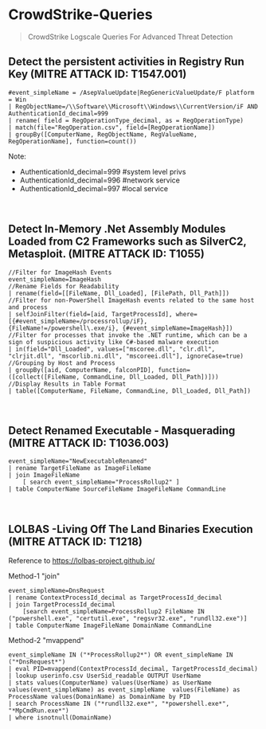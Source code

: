 # CrowdStrike-Queries
<blockquote>CrowdStrike Logscale Queries For Advanced Threat Detection</blockquote>

## Detect the persistent activities in Registry Run Key (MITRE ATTACK ID: T1547.001)

```Logscale
#event_simpleName = /AsepValueUpdate|RegGenericValueUpdate/F platform = Win
| RegObjectName=/\\Software\\Microsoft\\Windows\\CurrentVersion/iF AND AuthenticationId_decimal=999
| rename( field = RegOperationType_decimal, as = RegOperationType)
| match(file="RegOperation.csv", field=[RegOperationName]) 
| groupBy([ComputerName, RegObjectName, RegValueName, RegOperationName], function=count())
```

Note:
- AuthenticationId_decimal=999 #system level privs
- AuthenticationId_decimal=996  #network service
- AuthenticationId_decimal=997 #local service

<br/>

## Detect In-Memory .Net Assembly Modules Loaded from C2 Frameworks such as SilverC2, Metasploit. (MITRE ATTACK ID: T1055)

```Logscale
//Filter for ImageHash Events
event_simpleName=ImageHash
//Rename Fields for Readability
| rename(field=[[FileName, Dll_Loaded], [FilePath, Dll_Path]])
//Filter for non-PowerShell ImageHash events related to the same host and process
| selfJoinFilter(field=[aid, TargetProcessId], where=[{#event_simpleName=/processrollup/iF}, {FileName!=/powershell\.exe/i}, {#event_simpleName=ImageHash}])
//Filter for processes that invoke the .NET runtime, which can be a sign of suspicious activity like C#-based malware execution
| in(field="Dll_Loaded", values=["mscoree.dll", "clr.dll", "clrjit.dll", "mscorlib.ni.dll", "mscoreei.dll"], ignoreCase=true)
//Grouping by Host and Process
| groupBy([aid, ComputerName, falconPID], function=([collect([FileName, CommandLine, Dll_Loaded, Dll_Path])]))
//Display Results in Table Format
| table([ComputerName, FileName, CommandLine, Dll_Loaded, Dll_Path])
```

<br/>

## Detect Renamed Executable - Masquerading (MITRE ATTACK ID: T1036.003)

```
event_simpleName="NewExecutableRenamed"
| rename TargetFileName as ImageFileName
| join ImageFileName 
    [ search event_simpleName="ProcessRollup2" ]
| table ComputerName SourceFileName ImageFileName CommandLine
```

<br/>

## LOLBAS -Living Off The Land Binaries Execution (MITRE ATTACK ID: T1218)

Reference to https://lolbas-project.github.io/

Method-1 "join"

```
event_simpleName=DnsRequest
| rename ContextProcessId_decimal as TargetProcessId_decimal
| join TargetProcessId_decimal
    [search event_simpleName=ProcessRollup2 FileName IN ("powershell.exe", "certutil.exe", "regsvr32.exe", "rundll32.exe")]
| table ComputerName ImageFileName DomainName CommandLine
```

Method-2 "mvappend"

```
event_simpleName IN ("*ProcessRollup2*") OR event_simpleName IN ("*DnsRequest*") 
| eval PID=mvappend(ContextProcessId_decimal, TargetProcessId_decimal)
| lookup userinfo.csv UserSid_readable OUTPUT UserName
| stats values(ComputerName) values(UserName) as UserName values(event_simpleName) as event_simpleName  values(FileName) as ProcessName values(DomainName) as DomainName by PID
| search ProcessName IN ("*rundll32.exe*", "*powershell.exe*", "*MpCmdRun.exe*")
| where isnotnull(DomainName)
```
